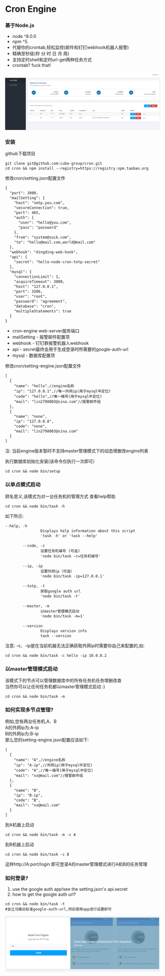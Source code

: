 # Cron Engine
### 基于Node.js
* node ^8.0.0
* npm ^5.
* 代替你的crontab,轻松监控(邮件和钉钉webhook机器人报警)
* 精确至秒级(秒 分 时 日 月 周)
* 支持定时shell和定时url-get两种任务方式
* crontab? fuck that!

![](https://github.com/cube-group/cron/blob/master/public/images/dashboard.png)
### 安装
github下载项目
```
git clone git@github.com:cube-group/cron.git
cd cron && npm install --registry=https://registry.npm.taobao.org
```
修改cron/setting.json配置文件
```
{
  "port": 3000,
  "mailSetting": {
    "host": "smtp.you.com",
    "secureConnection": true,
    "port": 465,
    "auth": {
      "user": "hello@you.com",
      "pass": "password"
    },
    "from": "system@suck.com",
    "to": "hello@mail.com,world@mail.com"
  },
  "webhook": "dingding-web-hook",
  "api": {
    "secret": "hello-node-cron-totp-secret"
  },
  "mysql": {
    "connectionLimit": 1,
    "acquireTimeout": 3000,
    "host": "127.0.0.1",
    "port": 3306,
    "user": "root",
    "password": "agreement",
    "database": "cron",
    "multipleStatements": true
  }
}
```
* cron-engine web-server服务端口
* mailSetting - 报警邮件配置项
* webhook - 钉钉群报警机器人webhook
* api - secret最终会用于生成登录时所需要的google-auth-url
* mysql - 数据库配置项

修改cron/setting-engine.json配置文件
```
[
  {
    "name": "hello",//engine名称
    "ip": "127.0.0.1",//唯一外网ip(用于mysql中定位)
    "code": "hello",//唯一编号(用于mysql中定位)
    "mail": "lin2798003@sina.com"//报警邮件组
  },
  {
    "name": "none",
    "ip": "127.0.0.8",
    "code": "none",
    "mail": "lin2798003@sina.com"
  }
]
```
注: 当前engine版本暂时不支持master管理模式下的动态增删改engine列表

执行数据库初始化安装(该命令仅执行一次即可）
```
cd cron && node bin/setup
```
### 以单点模式启动
顾名思义,该模式为对一台任务机的管理方式
查看help帮助
```
cd cron && node bin/task -h
```
如下所示:
```
--help, -h
                Displays help information about this script
                'task -h' or 'task --help'

        --code, -c
                设置任务机编号 (可选)
                'node bin/task -c=任务机编号'

        --ip, -ip
                设置外网ip（可选）
                'node bin/task -ip=127.0.0.1'

        --totp, -t
                获取google auth url
                'node bin/task -t'

        --master, -m
                以master管理模式启动
                'node bin/task -m=1'

        --version
                Displays version info
                task --version
```
注意: -c、-ip是在当前机器无法正确获取外网ip时需要你自己来配置的,如:
```
cd cron && node bin/task -c hello -ip 10.0.0.2
```
### 以master管理模式启动
该模式下的节点可以管理数据库中的所有任务机任务增删改查<br>
当然你可以让任何任务机都以master管理模式启动 :)
```
cd cron && node bin/task -m
```
### 如何实现多节点管理?
例如,您有两台任务机,A、B<br>
A的外网ip为:A-ip<br>
B的外网ip为:B-ip<br>
那么您的setting-engine.json配置应该如下:
```
[
  {
    "name": "A",//engine名称
    "ip": "A-ip",//外网ip(用于mysql中定位)
    "code": "A",//唯一编号(用于mysql中定位)
    "mail": "xx@mail.com"//报警邮件组
  },
  {
    "name": "B",
    "ip": "B-ip",
    "code": "B",
    "mail": "xx@mail.com"
  }
]
```
到A机器上启动
```
cd cron && node bin/task -m -c A
```
到B机器上启动
```
cd cron && node bin/task -c B
```
这样http://A:port/login 即可登录A的master管理模式进行A和B的任务管理
### 如何登录?
1. use the google auth app!see the setting.json's api.secret
2. how to get the google auth url?
```
cd cron && node bin/task -t
#会立马输出标准google-auth-url,然后使用app进行设置即可
```

![](https://github.com/cube-group/cron/blob/master/public/images/login.png)